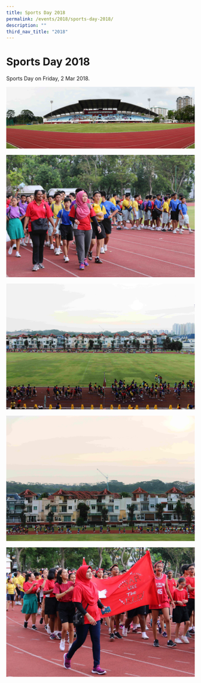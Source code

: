 ```yaml
---
title: Sports Day 2018
permalink: /events/2018/sports-day-2018/
description: ""
third_nav_title: "2018"
---
```

# **Sports Day 2018**

Sports Day on Friday, 2 Mar 2018.

![](/images/SportsDay2018_000.jpg)

![](/images/SportsDay2018_001.jpg)

![](/images/SportsDay2018_002.jpg)

![](/images/SportsDay2018_003.jpg)

![](/images/SportsDay2018_005.jpg)